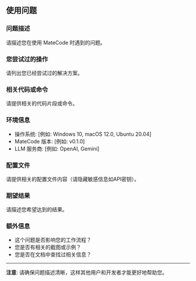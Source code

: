## 使用问题

### 问题描述
请描述您在使用 MateCode 时遇到的问题。

### 您尝试过的操作
请列出您已经尝试过的解决方案。

### 相关代码或命令
请提供相关的代码片段或命令。

### 环境信息
- 操作系统: [例如: Windows 10, macOS 12.0, Ubuntu 20.04]
- MateCode 版本: [例如: v0.1.0]
- LLM 服务商: [例如: OpenAI, Gemini]

### 配置文件
请提供相关的配置文件内容（请隐藏敏感信息如API密钥）。

### 期望结果
请描述您希望达到的结果。

### 额外信息
- 这个问题是否影响您的工作流程？
- 您是否有相关的截图或示例？
- 您是否在文档中查找过相关信息？

---

**注意**: 请确保问题描述清晰，这样其他用户和开发者才能更好地帮助您。 
